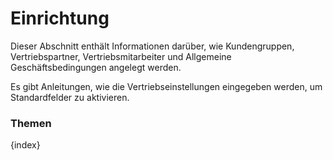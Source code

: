 <!-- add-breadcrumbs -->
# Einrichtung


Dieser Abschnitt enthält Informationen darüber, wie Kundengruppen, Vertriebspartner, Vertriebsmitarbeiter und Allgemeine Geschäftsbedingungen angelegt werden.

Es gibt Anleitungen, wie die Vertriebseinstellungen eingegeben werden, um Standardfelder zu aktivieren.

### Themen

{index}

